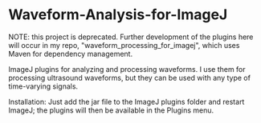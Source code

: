 Waveform-Analysis-for-ImageJ
============================

NOTE: this project is deprecated.  Further development of the plugins here will occur in my repo, "waveform_processing_for_imagej", which uses Maven for dependency management.

ImageJ plugins for analyzing and processing waveforms.  I use them for processing ultrasound waveforms, but they can be used with any type of time-varying signals.

Installation: Just add the jar file to the ImageJ plugins folder and restart ImageJ; the plugins will then be available in the Plugins menu.
